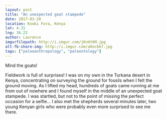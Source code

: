 ```yaml
---
layout: post
title: "An unexpected goat stampede"
date: 2017-03-20
location: Koobi Fora, Kenya
lat: 4.31
lng: 36.23
author: Laurence
imgurfilepath: http://i.imgur.com/jKnUt6M.jpg
alt-fb-share-img: http://i.imgur.com/a0ocbkf.jpg
tags: ["paleoanthropology", "paleontology"]
---
```


Mind the goats!

Fieldwork is full of surprises! I was on my own in the Turkana desert in Kenya, concentrating on surveying the ground for fossils when I felt the ground moving. As I lifted my head, hundreds of goats came running at me from out of nowhere and I found myself in the middle of an unexpected goat stampede. I was startled, but not to the point of missing the perfect occasion for a selfie... I also met the shepherds several minutes later, two young Kenyan girls who were probably even more surprised to see me there.
